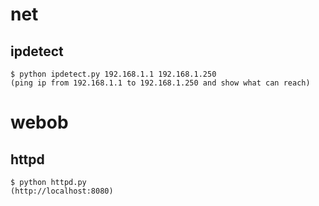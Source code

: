 # net
## ipdetect
```
$ python ipdetect.py 192.168.1.1 192.168.1.250
(ping ip from 192.168.1.1 to 192.168.1.250 and show what can reach)
```

# webob
## httpd
```
$ python httpd.py
(http://localhost:8080)
```
